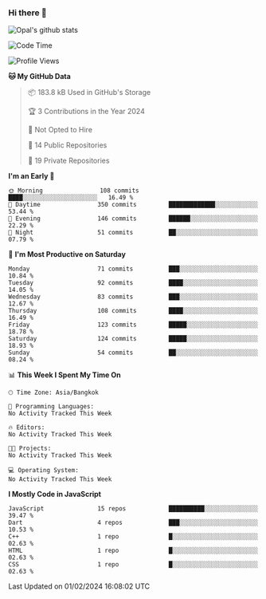 ### Hi there 👋

![Opal's github stats](https://github-readme-stats.vercel.app/api?username=coolkidneversleep&count_private=true&show_icons=true&theme=radical)


<!--START_SECTION:waka-->
![Code Time](http://img.shields.io/badge/Code%20Time-64%20hrs%2038%20mins-blue)

![Profile Views](http://img.shields.io/badge/Profile%20Views-0-blue)

**🐱 My GitHub Data** 

> 📦 183.8 kB Used in GitHub's Storage 
 > 
> 🏆 3 Contributions in the Year 2024
 > 
> 🚫 Not Opted to Hire
 > 
> 📜 14 Public Repositories 
 > 
> 🔑 19 Private Repositories 
 > 
**I'm an Early 🐤** 

```text
🌞 Morning                108 commits         ████░░░░░░░░░░░░░░░░░░░░░   16.49 % 
🌆 Daytime                350 commits         █████████████░░░░░░░░░░░░   53.44 % 
🌃 Evening                146 commits         ██████░░░░░░░░░░░░░░░░░░░   22.29 % 
🌙 Night                  51 commits          ██░░░░░░░░░░░░░░░░░░░░░░░   07.79 % 
```
📅 **I'm Most Productive on Saturday** 

```text
Monday                   71 commits          ███░░░░░░░░░░░░░░░░░░░░░░   10.84 % 
Tuesday                  92 commits          ████░░░░░░░░░░░░░░░░░░░░░   14.05 % 
Wednesday                83 commits          ███░░░░░░░░░░░░░░░░░░░░░░   12.67 % 
Thursday                 108 commits         ████░░░░░░░░░░░░░░░░░░░░░   16.49 % 
Friday                   123 commits         █████░░░░░░░░░░░░░░░░░░░░   18.78 % 
Saturday                 124 commits         █████░░░░░░░░░░░░░░░░░░░░   18.93 % 
Sunday                   54 commits          ██░░░░░░░░░░░░░░░░░░░░░░░   08.24 % 
```


📊 **This Week I Spent My Time On** 

```text
🕑︎ Time Zone: Asia/Bangkok

💬 Programming Languages: 
No Activity Tracked This Week

🔥 Editors: 
No Activity Tracked This Week

🐱‍💻 Projects: 
No Activity Tracked This Week

💻 Operating System: 
No Activity Tracked This Week
```

**I Mostly Code in JavaScript** 

```text
JavaScript               15 repos            ██████████░░░░░░░░░░░░░░░   39.47 % 
Dart                     4 repos             ███░░░░░░░░░░░░░░░░░░░░░░   10.53 % 
C++                      1 repo              █░░░░░░░░░░░░░░░░░░░░░░░░   02.63 % 
HTML                     1 repo              █░░░░░░░░░░░░░░░░░░░░░░░░   02.63 % 
CSS                      1 repo              █░░░░░░░░░░░░░░░░░░░░░░░░   02.63 % 
```




 Last Updated on 01/02/2024 16:08:02 UTC
<!--END_SECTION:waka-->
